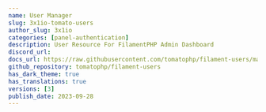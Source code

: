 ```yaml
---
name: User Manager
slug: 3x1io-tomato-users
author_slug: 3x1io
categories: [panel-authentication]
description: User Resource For FilamentPHP Admin Dashboard
discord_url: 
docs_url: https://raw.githubusercontent.com/tomatophp/filament-users/master/README.md
github_repository: tomatophp/filament-users
has_dark_theme: true
has_translations: true
versions: [3]
publish_date: 2023-09-28
---
```

